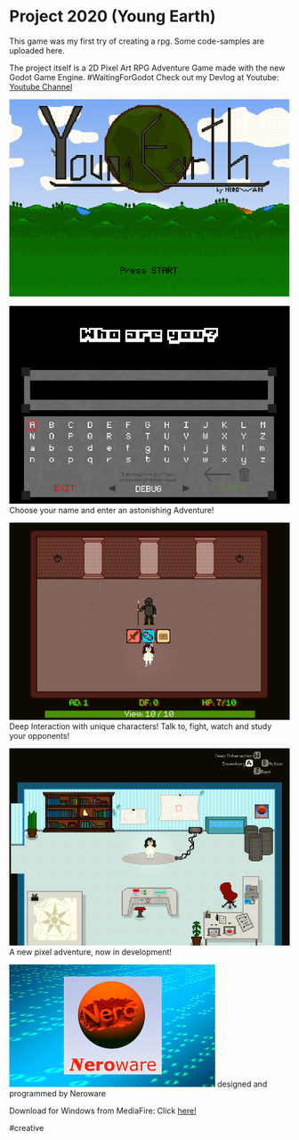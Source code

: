# Project 2020 (Young Earth)

This game was my first try of creating a rpg. Some code-samples are uploaded here.

The project itself is a 2D Pixel Art RPG Adventure Game made with the new Godot Game Engine. #WaitingForGodot
Check out my Devlog at Youtube:  [Youtube Channel](https://www.youtube.com/channel/UCPEsDMd9W6qJwaMhJhkUFAg)

![Title Screen](https://raw.githubusercontent.com/Neroware/Neroware-Project2020/master/png1_titlescreen.png)

![Choose a name!](https://raw.githubusercontent.com/Neroware/Neroware-Project2020/master/png2_login.png)
Choose your name and enter an astonishing Adventure!

![Fight the Guards](https://raw.githubusercontent.com/Neroware/Neroware-Project2020/master/png4_guard_interaction.png)
Deep Interaction with unique characters! Talk to, fight, watch and study your opponents!

![The Lab](https://raw.githubusercontent.com/Neroware/Neroware-Project2020/master/png3_lab.png)
A new pixel adventure, now in development!

![Neroware](https://raw.githubusercontent.com/Neroware/Neroware-Project2020/master/neroware_main_logo_small.png)
designed and programmed by Neroware

Download for Windows from MediaFire: Click [here!](http://www.mediafire.com/file/pqyl3ai4dzz7bkt/Neroware_Project2020_YE_Build_08_04_2018.zip)

#creative
